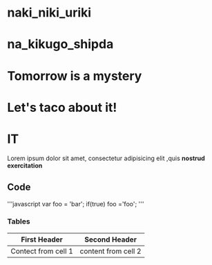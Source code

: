 # naki_niki_uriki
# na_kikugo_shipda
# Tomorrow is a mystery
# Let's taco about it!

 # IT
 
 Lorem ipsum dolor sit amet, consectetur adipisicing elit ,quis
 **nostrud exercitation**
 
 ## Code

'''javascript
var foo = 'bar';
if(true) foo ='foo';
'''

### Tables

First Header |Second Header
-------------|-----------------
Contect from cell 1 | content from cell 2
